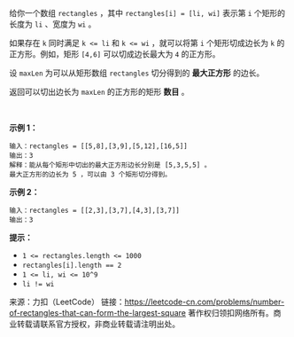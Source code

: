 给你一个数组 ```rectangles``` ，其中 ```rectangles[i] = [li, wi]``` 表示第 ```i``` 个矩形的长度为 ```li``` 、宽度为 ```wi``` 。

如果存在 ```k``` 同时满足 ```k <= li``` 和 ```k <= wi``` ，就可以将第 ```i``` 个矩形切成边长为 ```k``` 的正方形。例如，矩形 ```[4,6]``` 可以切成边长最大为 ```4``` 的正方形。

设 ```maxLen``` 为可以从矩形数组 ```rectangles``` 切分得到的 **最大正方形** 的边长。

返回可以切出边长为 ```maxLen``` 的正方形的矩形 **数目** 。

 

**示例 1：**
```
输入：rectangles = [[5,8],[3,9],[5,12],[16,5]]
输出：3
解释：能从每个矩形中切出的最大正方形边长分别是 [5,3,5,5] 。
最大正方形的边长为 5 ，可以由 3 个矩形切分得到。
```
**示例 2：**
```
输入：rectangles = [[2,3],[3,7],[4,3],[3,7]]
输出：3
```

**提示：**

* ```1 <= rectangles.length <= 1000```
* ```rectangles[i].length == 2```
* ```1 <= li, wi <= 10^9```
* ```li != wi```

来源：力扣（LeetCode）
链接：https://leetcode-cn.com/problems/number-of-rectangles-that-can-form-the-largest-square
著作权归领扣网络所有。商业转载请联系官方授权，非商业转载请注明出处。
